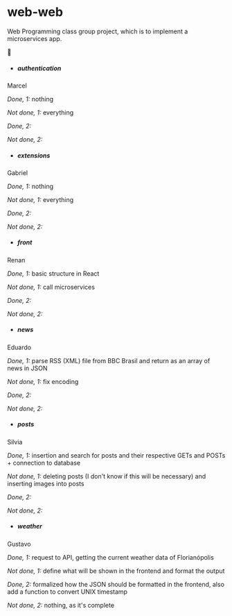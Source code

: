 ﻿# web-web
Web Programming class group project, which is to implement a microservices app.

🐸 

* ##### authentication
Marcel

*Done, 1:* nothing

*Not done, 1:* everything

*Done, 2:*

*Not done, 2:*

* ##### extensions
Gabriel

*Done, 1:* nothing

*Not done, 1:* everything

*Done, 2:*

*Not done, 2:*

* ##### front
Renan

*Done, 1:* basic structure in React

*Not done, 1:* call microservices

*Done, 2:*

*Not done, 2:*

* ##### news
Eduardo

*Done, 1:* parse RSS (XML) file from BBC Brasil and return as an array of news in JSON

*Not done, 1:* fix encoding

*Done, 2:*

*Not done, 2:*

* ##### posts

Silvia

*Done, 1:* insertion and search for posts and their respective GETs and POSTs + connection to database

*Not done, 1:* deleting posts (I don't know if this will be necessary) and inserting images into posts

*Done, 2:*

*Not done, 2:*

* ##### weather

Gustavo

*Done, 1:* request to API, getting the current weather data of Florianópolis

*Not done, 1:* define what will be shown in the frontend and format the output

*Done, 2:* formalized how the JSON should be formatted in the frontend, also add a function to convert UNIX timestamp

*Not done, 2:*  nothing, as it's complete
